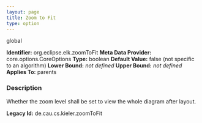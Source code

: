 ```yaml
---
layout: page
title: Zoom to Fit
type: option
---
```

global

**Identifier:** org.eclipse.elk.zoomToFit
**Meta Data Provider:** core.options.CoreOptions
**Type:** boolean
**Default Value:**  false  (not specific to an algorithm)
**Lower Bound:** *not defined*
**Upper Bound:** *not defined*
**Applies To:** parents

### Description
Whether the zoom level shall be set to view the whole diagram after layout.

**Legacy Id:** de.cau.cs.kieler.zoomToFit

